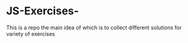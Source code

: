 # JS-Exercises-
This is a repo the main idea of which is to collect different solutions for variety of exercises 
